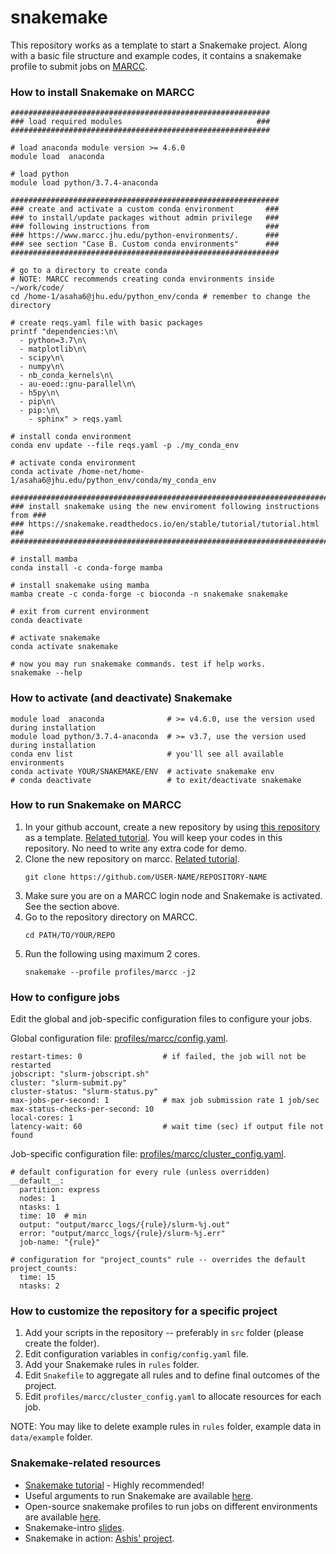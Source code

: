 # snakemake
This repository works as a template to start a Snakemake project. Along with a basic file structure and example codes, it contains a snakemake profile to submit jobs on [MARCC](https://www.marcc.jhu.edu/).

### How to install Snakemake on MARCC
```
##########################################################
### load required modules                              ###
##########################################################

# load anaconda module version >= 4.6.0
module load  anaconda

# load python
module load python/3.7.4-anaconda 

############################################################
### create and activate a custom conda environment       ###
### to install/update packages without admin privilege   ###
### following instructions from                          ###
### https://www.marcc.jhu.edu/python-environments/.      ###
### see section "Case B. Custom conda environments"      ###
############################################################

# go to a directory to create conda 
# NOTE: MARCC recommends creating conda environments inside ~/work/code/
cd /home-1/asaha6@jhu.edu/python_env/conda # remember to change the directory

# create reqs.yaml file with basic packages
printf "dependencies:\n\
  - python=3.7\n\
  - matplotlib\n\
  - scipy\n\
  - numpy\n\
  - nb_conda_kernels\n\
  - au-eoed::gnu-parallel\n\
  - h5py\n\
  - pip\n\
  - pip:\n\
    - sphinx" > reqs.yaml
    
# install conda environment
conda env update --file reqs.yaml -p ./my_conda_env

# activate conda environment
conda activate /home-net/home-1/asaha6@jhu.edu/python_env/conda/my_conda_env

##############################################################################
### install snakemake using the new enviroment following instructions from ###
### https://snakemake.readthedocs.io/en/stable/tutorial/tutorial.html      ###
##############################################################################

# install mamba
conda install -c conda-forge mamba

# install snakemake using mamba
mamba create -c conda-forge -c bioconda -n snakemake snakemake

# exit from current environment
conda deactivate

# activate snakemake 
conda activate snakemake

# now you may run snakemake commands. test if help works.
snakemake --help
```

### How to activate (and deactivate) Snakemake

```
module load  anaconda              # >= v4.6.0, use the version used during installation
module load python/3.7.4-anaconda  # >= v3.7, use the version used during installation
conda env list                     # you'll see all available environments
conda activate YOUR/SNAKEMAKE/ENV  # activate snakemake env
# conda deactivate                 # to exit/deactivate snakemake
```

### How to run Snakemake on MARCC
1. In your github account, create a new repository by using [this repository](https://github.com/battle-lab/snakemake) as a template. [Related tutorial](https://docs.github.com/en/github/creating-cloning-and-archiving-repositories/creating-a-repository-from-a-template). You will keep your codes in this repository. No need to write any extra code for demo.
2.  Clone the new repository on marcc. [Related tutorial](https://docs.github.com/en/github/creating-cloning-and-archiving-repositories/cloning-a-repository).
    ```
    git clone https://github.com/USER-NAME/REPOSITORY-NAME
    ```
3. Make sure you are on a MARCC login node and Snakemake is activated. See the section above.
4.  Go to the repository directory on MARCC.
    ```
    cd PATH/TO/YOUR/REPO
    ```
5.  Run the following using maximum 2 cores.
    ```
    snakemake --profile profiles/marcc -j2
    ```
### How to configure jobs
Edit the global and job-specific configuration files to configure your jobs.

Global configuration file: [profiles/marcc/config.yaml](profiles/marcc/config.yaml).
```
restart-times: 0                  # if failed, the job will not be restarted
jobscript: "slurm-jobscript.sh"
cluster: "slurm-submit.py"
cluster-status: "slurm-status.py"
max-jobs-per-second: 1            # max job submission rate 1 job/sec
max-status-checks-per-second: 10
local-cores: 1
latency-wait: 60                  # wait time (sec) if output file not found
```


Job-specific configuration file: [profiles/marcc/cluster_config.yaml](profiles/marcc/cluster_config.yaml).
```
# default configuration for every rule (unless overridden)
__default__:
  partition: express
  nodes: 1
  ntasks: 1
  time: 10  # min
  output: "output/marcc_logs/{rule}/slurm-%j.out"
  error: "output/marcc_logs/{rule}/slurm-%j.err"
  job-name: "{rule}"

# configuration for "project_counts" rule -- overrides the default
project_counts:
  time: 15
  ntasks: 2
```

### How to customize the repository for a specific project
1. Add your scripts in the repository -- preferably in `src` folder (please create the folder).
2. Edit configuration variables in `config/config.yaml` file.
3. Add your Snakemake rules in `rules` folder.
4. Edit `Snakefile` to aggregate all rules and to define final outcomes of the project.
5. Edit `profiles/marcc/cluster_config.yaml` to allocate resources for each job.

NOTE: You may like to delete example rules in `rules` folder, example data in `data/example` folder.

### Snakemake-related resources
* [Snakemake tutorial](https://snakemake.readthedocs.io/en/stable/tutorial/tutorial.html) - Highly recommended!
* Useful arguments to run Snakemake are available [here](https://snakemake.readthedocs.io/en/stable/executing/cli.html).
* Open-source snakemake profiles to run jobs on different environments are available [here](https://github.com/Snakemake-Profiles).
* Snakemake-intro [slides](https://github.com/alorchhota/alorchhota.github.io/raw/master/static/talk/snakemake_2021.pptx).
* Snakemake in action: [Ashis' project](https://github.com/alorchhota/spice_analysis).

